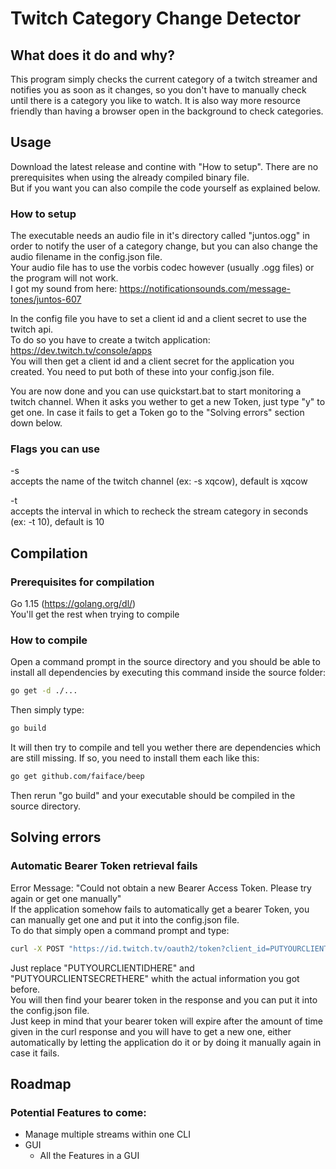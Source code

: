 # Twitch Category Change Detector

## What does it do and why?
This program simply checks the current category of a twitch streamer and notifies you as soon as it changes, so you don't have to manually check until there is a category you like to watch. It is also way more resource friendly than having a browser open in the background to check categories.


## Usage
Download the latest release and contine with "How to setup". There are no prerequisites when using the already compiled binary file.  
But if you want you can also compile the code yourself as explained below.  


### How to setup
The executable needs an audio file in it's directory called "juntos.ogg" in order to notify the user of a category change, but you can also change the audio filename in the config.json file.  
Your audio file has to use the vorbis codec however (usually .ogg files) or the program will not work.  
I got my sound from here: https://notificationsounds.com/message-tones/juntos-607  

In the config file you have to set a client id and a client secret to use the twitch api.  
To do so you have to create a twitch application: https://dev.twitch.tv/console/apps  
You will then get a client id and a client secret for the application you created. You need to put both of these into your config.json file.

You are now done and you can use quickstart.bat to start monitoring a twitch channel. When it asks you wether to get a new Token, just type "y" to get one. In case it fails to get a Token go to the "Solving errors" section down below.

### Flags you can use
-s  
  accepts the name of the twitch channel (ex: -s xqcow), default is xqcow  
  
-t  
  accepts the interval in which to recheck the stream category in seconds (ex: -t 10), default is 10  

## Compilation
### Prerequisites for compilation
Go 1.15 (https://golang.org/dl/)  
You'll get the rest when trying to compile  


### How to compile
Open a command prompt in the source directory and you should be able to install all dependencies by executing this command inside the source folder: 
```sh
go get -d ./...
```
Then simply type:
```sh
go build
```
It will then try to compile and tell you wether there are dependencies which are still missing.
If so, you need to install them each like this: 
```sh
go get github.com/faiface/beep
```
Then rerun "go build" and your executable should be compiled in the source directory.

## Solving errors
### Automatic Bearer Token retrieval fails
Error Message: "Could not obtain a new Bearer Access Token. Please try again or get one manually"  
If the application somehow fails to automatically get a bearer Token, you can manually get one and put it into the config.json file.  
To do that simply open a command prompt and type:  
```sh
curl -X POST "https://id.twitch.tv/oauth2/token?client_id=PUTYOURCLIENTIDHERE&client_secret=PUTYOURCLIENTSECRETHERE&grant_type=client_credentials"  
```
Just replace "PUTYOURCLIENTIDHERE" and "PUTYOURCLIENTSECRETHERE" whith the actual information you got before.  
You will then find your bearer token in the response and you can put it into the config.json file.  
Just keep in mind that your bearer token will expire after the amount of time given in the curl response and you will have to get a new one, either automatically by letting the application do it or by doing it manually again in case it fails.  

## Roadmap
### Potential Features to come:
* Manage multiple streams within one CLI
* GUI
  * All the Features in a GUI
